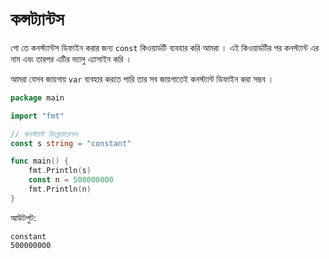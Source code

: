 # কন্সট্যান্টস

গো তে কনস্ট্যান্টস ডিফাইন করার জন্য `const` কিওয়ার্ডটি ব্যবহার করি আমরা । এই কিওয়ার্ডটির পর কনস্ট্যান্ট এর নাম এবং তারপর এটির ভ্যালু এ্যাসাইন করি ।

আমরা যেসব জায়গায় `var` ব্যবহার করতে পারি তার সব জায়গাতেই কনস্ট্যান্ট ডিফাইন করা সম্ভব ।

```go
package main

import "fmt"

// কনস্ট্যান্ট ডিক্লেয়ারেশন
const s string = "constant"

func main() {
    fmt.Println(s)
    const n = 500000000
    fmt.Println(n)
}
```

আউটপুট:

```text
constant
500000000
```

